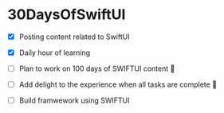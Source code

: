 # 30DaysOfSwiftUI

- [x] Posting content related to SwiftUI

- [x] Daily hour of learning

- [ ] Plan to work on 100 days of SWIFTUI content :tada:

- [ ] Add delight to the experience when all tasks are complete :tada:

- [ ] Build framwework using SWIFTUI 

